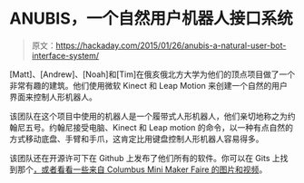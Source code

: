 # ANUBIS，一个自然用户机器人接口系统

> 原文：<https://hackaday.com/2015/01/26/anubis-a-natural-user-bot-interface-system/>

[Matt]、[Andrew]、[Noah]和[Tim]在俄亥俄北方大学为他们的顶点项目做了一个非常有趣的建筑。他们使用微软 Kinect 和 Leap Motion 来创建一个自然的用户界面来控制人形机器人。

该团队在这个项目中使用的机器人是一个履带式人形机器人，他们亲切地称之为约翰尼五号。约翰尼接受电脑、Kinect 和 Leap motion 的命令，以一种有点自然的方式移动底盘、手臂和手爪，这肯定比用键盘控制人形机器人容易得多。

该团队还在开源许可下在 Github 上发布了他们所有的软件。你可以在 Gits 上找到那个[，或者看看](https://github.com/anubiscapstone)[一些来自 Columbus Mini Maker Faire 的图片和视频](http://anubis.onucs.org/?page_id=69)。
